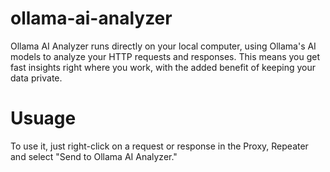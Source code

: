 # ollama-ai-analyzer
Ollama AI Analyzer runs directly on your local computer, using Ollama's AI models to analyze your HTTP requests and responses. This means you get fast insights right where you work, with the added benefit of keeping your data private.

# Usuage
To use it, just right-click on a request or response in the Proxy, Repeater and  select "Send to Ollama AI Analyzer."
